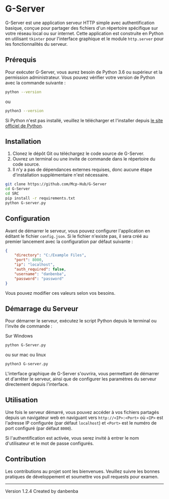 
# G-Server

G-Server est une application serveur HTTP simple avec authentification basique, conçue pour partager des fichiers d'un répertoire spécifique sur votre réseau local ou sur internet. Cette application est construite en Python en utilisant `tkinter` pour l'interface graphique et le module `http.server` pour les fonctionnalités du serveur.

## Prérequis

Pour exécuter G-Server, vous aurez besoin de Python 3.6 ou supérieur et la permission administrateur. Vous pouvez vérifier votre version de Python avec la commande suivante :

```bash
python --version
```

ou

```bash
python3 --version
```

Si Python n'est pas installé, veuillez le télécharger et l'installer depuis [le site officiel de Python](https://www.python.org/downloads/).

## Installation

1. Clonez le dépôt Git ou téléchargez le code source de G-Server.
2. Ouvrez un terminal ou une invite de commande dans le répertoire du code source.
3. Il n'y a pas de dépendances externes requises, donc aucune étape d'installation supplémentaire n'est nécessaire.

```bash
git clone https://github.com/Mcp-Hub/G-Server
cd G-Server
cd SRC
pip install -r requirements.txt
python G-server.py
```

## Configuration

Avant de démarrer le serveur, vous pouvez configurer l'application en éditant le fichier `config.json`. Si le fichier n'existe pas, il sera créé au premier lancement avec la configuration par défaut suivante :

```json
{
    "directory": "C:/Example Files",
    "port": 8000,
    "ip": "localhost",
    "auth_required": false,
    "username": "danbenba",
    "password": "password"
}
```

Vous pouvez modifier ces valeurs selon vos besoins.

## Démarrage du Serveur

Pour démarrer le serveur, exécutez le script Python depuis le terminal ou l'invite de commande :

Sur Windows

```bash
python G-Server.py
```

ou sur mac ou linux

```bash
python3 G-server.py
```

L'interface graphique de G-Server s'ouvrira, vous permettant de démarrer et d'arrêter le serveur, ainsi que de configurer les paramètres du serveur directement depuis l'interface.

## Utilisation

Une fois le serveur démarré, vous pouvez accéder à vos fichiers partagés depuis un navigateur web en naviguant vers `http://<IP>:<Port>` où `<IP>` est l'adresse IP configurée (par défaut `localhost`) et `<Port>` est le numéro de port configuré (par défaut `8000`).

Si l'authentification est activée, vous serez invité à entrer le nom d'utilisateur et le mot de passe configurés.

## Contribution

Les contributions au projet sont les bienvenues. Veuillez suivre les bonnes pratiques de développement et soumettre vos pull requests pour examen.

---

Version 1.2.4
Created by danbenba
